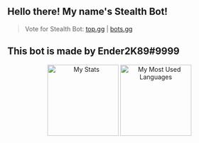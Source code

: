 ## Hello there! My name's Stealth Bot!

> Vote for Stealth Bot: [top.gg](https://top.gg/bot/760179628122964008) | [bots.gg](https://discord.bots.gg/bots/760179628122964008)
  
## This bot is made by Ender2K89#9999
<p align="center">
    <img alt="My Stats" height="160em"  src="https://github-readme-stats.vercel.app/api?username=Ender2K89&theme=material-palenight&show_icons=true">
    <img alt="My Most Used Languages" height="160em" src="https://github-readme-stats.vercel.app/api/top-langs/?username=Ender2K89&hide=html&layout=compact&theme=material-palenight">
</p>
